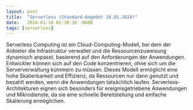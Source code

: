 ```yaml
---
layout: post
title:  "Serverless (Standard-Angebot 18.01.2024)"
date:   2024-01-18 01:30:36 -0600
tags: [serverless]
---
```

Serverless Computing ist ein Cloud-Computing-Modell, bei dem der Anbieter die Infrastruktur verwaltet und die Ressourcenzuweisung dynamisch anpasst, basierend auf den Anforderungen der Anwendungen. Entwickler können sich auf den Code konzentrieren, ohne sich um die Serververwaltung kümmern zu müssen. Dieses Modell ermöglicht eine hohe Skalierbarkeit und Effizienz, da Ressourcen nur dann genutzt und bezahlt werden, wenn die Anwendungen tatsächlich laufen. Serverless-Architekturen eignen sich besonders für ereignisgetriebene Anwendungen und Mikrodienste, da sie eine schnelle Bereitstellung und einfache Skalierung ermöglichen.